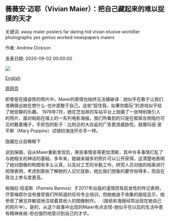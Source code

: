 ## 薇薇安·迈耶（Vivian Maier）：把自己藏起来的难以捉摸的天才

关键词: away maier posters far daring hid vivian elusive worldlier photographs yes genius worked newspapers maiers

作者: Andrew Dickson

发表日期: 2020-09-02 00:00:00

![](https://ychef.files.bbci.co.uk/live/624x351/p08q9r69.jpg)

[English](Vivian%20Maier%3A%20The%20elusive%20genius%20who%20hid%20herself%20away.md)

[原网页](https://www.bbc.com/culture/article/20200902-vivian-maier-the-elusive-genius-who-hid-herself-away)

即使是在摆姿势的照片中，Maier的表情也始终无法被破译：她似乎在敢于让我们准确猜出她在想什么-也许是敢于自己。这些“捉住我，如果你能玩”的游戏似乎给了她安静的乐趣。 1978年7月，她在芝加哥的车站平台上拍摄了一张特别吸引人的照片，面对粘贴在墙上的一系列电影海报。我们所看到的只是在框架左侧隐约可见的戴着帽子，手抓包的影子：比附近的大白鲨的广告更具威胁性。就像玛丽·波平斯（Mary Poppins）试镜扮演连环杀手一样。

隐藏在众目睽睽下

说到保姆，自从Maier重新发现后，某些事情变得更加清晰，其中许多事情打乱了与她相关的神话的基础。多年来，她越来越多的照片可以公开获得，这清楚地表明了她对图像的构图有多么认真，以及对工艺的辛勤工作。研究人员对她的档案进行梳理表明，考虑到那些了解她的人记忆犹新，她比我们想象的要世俗得多，而且在政治上参与度更高。

帕梅拉·班诺斯（Pamela Bannos）于2017年出版的谨慎而有启发性的传记表明，尽管梅耶尔没有接受我们所知道的任何专业培训，但她痴迷于收集的报纸显示，她参观了展览并敏锐地注视着其他人的图像制作。 （报纸和海报经常出现在她自己的照片中）。是的，从这个故事中出现的Maier有点古怪-她似乎在以后的生活中患有精神疾病-但也强烈地意识到自己的才华。